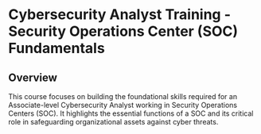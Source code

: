 

# Cybersecurity Analyst Training - Security Operations Center (SOC) Fundamentals
## Overview
This course focuses on building the foundational skills required for an Associate-level Cybersecurity Analyst working in Security Operations Centers (SOC). It highlights the essential functions of a SOC and its critical role in safeguarding organizational assets against cyber threats.

